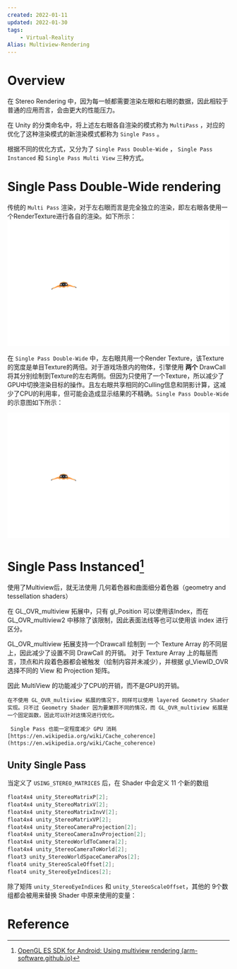 ```yaml
---
created: 2022-01-11
updated: 2022-01-30
tags:
    - Virtual-Reality
Alias: Multiview-Rendering
---
```



# Overview

在 Stereo Rendering 中，因为每一帧都需要渲染左眼和右眼的数据，因此相较于普通的应用而言，会由更大的性能压力。

在 Unity 的分类命名中，将上述左右眼各自渲染的模式称为 `MultiPass` ，对应的优化了这种渲染模式的新渲染模式都称为 `Single Pass` 。

根据不同的优化方式，又分为了 `Single Pass Double-Wide` ， `Single Pass Instanced` 和 `Single Pass Multi View` 三种方式。

# Single Pass Double-Wide rendering

传统的 `Multi Pass` 渲染，对于左右眼而言是完全独立的渲染，即左右眼各使用一个RenderTexture进行各自的渲染。如下所示：
![](assets/Single%20Pass%20Steoro%20Rendering/SinglePassStereoRendering1.gif)

在 `Single Pass Double-Wide` 中，左右眼共用一个Render Texture，该Texture的宽度是单目Texture的两倍。对于游戏场景内的物体，引擎使用 **两个** DrawCall将其分别绘制到Texture的左右两侧。但因为只使用了一个Texture，所以减少了GPU中切换渲染目标的操作。且左右眼共享相同的Culling信息和阴影计算，这减少了CPU的利用率，但可能会造成显示结果的不精确。`Single Pass Double-Wide`的示意图如下所示：

![](assets/Single%20Pass%20Steoro%20Rendering/SinglePassStereoRendering2.gif)

# Single Pass Instanced[^1]

使用了Multiview后，就无法使用 几何着色器和曲面细分着色器（geometry and tessellation shaders）

在 GL_OVR_multiview 拓展中，只有 gl_Position 可以使用该Index，而在 GL_OVR_multiview2 中移除了该限制，因此表面法线等也可以使用该 index 进行区分。

GL_OVR_multiview 拓展支持一个Drawcall 绘制到 一个 Texture Array 的不同层上，因此减少了设置不同 DrawCall 的开销。 对于 Texture Array 上的每层而言，顶点和片段着色器都会被触发（绘制内容并未减少），并根据 gl_ViewID_OVR 选择不同的 View 和 Projection 矩阵。

因此 MultiView 的功能减少了CPU的开销，而不是GPU的开销。

```ad-note
在不使用 GL_OVR_multiview 拓展的情况下，同样可以使用 layered Geometry Shader 实现。只不过 Geometry Shader 因为要兼顾不同的情况，而 GL_OVR_multiview 拓展是一个固定函数，因此可以针对这情况进行优化。
```

```ad-note
 Single Pass 也能一定程度减少 GPU 消耗 [https://en.wikipedia.org/wiki/Cache_coherence](https://en.wikipedia.org/wiki/Cache_coherence)
```


## Unity Single Pass

当定义了 `USING_STEREO_MATRICES` 后，在 Shader 中会定义 11 个新的数组

```glsl
float4x4 unity_StereoMatrixP[2];
float4x4 unity_StereoMatrixV[2];
float4x4 unity_StereoMatrixInvV[2];
float4x4 unity_StereoMatrixVP[2];
float4x4 unity_StereoCameraProjection[2];
float4x4 unity_StereoCameraInvProjection[2];
float4x4 unity_StereoWorldToCamera[2];
float4x4 unity_StereoCameraToWorld[2];
float3 unity_StereoWorldSpaceCameraPos[2];
float4 unity_StereoScaleOffset[2];
float4 unity_StereoEyeIndices[2];
```

除了矩阵 `unity_StereoEyeIndices` 和 `unity_StereoScaleOffset`，其他的 9个数组都会被用来替换 Shader 中原来使用的变量：


# Reference

[^1]: [OpenGL ES SDK for Android: Using multiview rendering (arm-software.github.io)](https://arm-software.github.io/opengl-es-sdk-for-android/multiview.html)